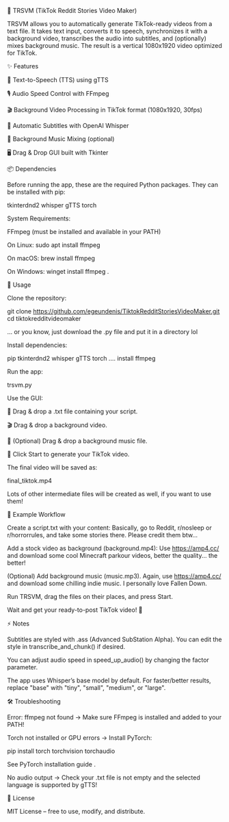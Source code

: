 🎥 TRSVM (TikTok Reddit Stories Video Maker)

TRSVM allows you to automatically generate TikTok-ready videos from a text file.
It takes text input, converts it to speech, synchronizes it with a background video, transcribes the audio into subtitles, and (optionally) mixes background music. The result is a vertical 1080x1920 video optimized for TikTok.

✨ Features

📝 Text-to-Speech (TTS) using gTTS

🎙️ Audio Speed Control with FFmpeg

🎬 Background Video Processing in TikTok format (1080x1920, 30fps)

💬 Automatic Subtitles with OpenAI Whisper

🎼 Background Music Mixing (optional)

🖥️ Drag & Drop GUI built with Tkinter


📦 Dependencies

Before running the app, these are the required Python packages. They can be installed with pip:

tkinterdnd2 
whisper 
gTTS 
torch

System Requirements:

FFmpeg (must be installed and available in your PATH)

On Linux: sudo apt install ffmpeg

On macOS: brew install ffmpeg

On Windows: winget install ffmpeg
.

🚀 Usage

Clone the repository:

git clone https://github.com/egeundenis/TiktokRedditStoriesVideoMaker.git
cd tiktokredditvideomaker

... or you know, just download the .py file and put it in a directory lol

Install dependencies:

pip tkinterdnd2 whisper gTTS torch
.... install ffmpeg

Run the app:

trsvm.py


Use the GUI:

📄 Drag & drop a .txt file containing your script.

🎬 Drag & drop a background video.

🎼 (Optional) Drag & drop a background music file.

🚀 Click Start to generate your TikTok video.

The final video will be saved as:

final_tiktok.mp4

Lots of other intermediate files will be created as well, if you want to use them!

📝 Example Workflow

Create a script.txt with your content: Basically, go to Reddit, r/nosleep or r/horrorrules, and take some stories there. Please credit them btw...

Add a stock video as background (background.mp4): Use https://amp4.cc/ and download some cool Minecraft parkour videos, better the quality... the better!

(Optional) Add background music (music.mp3). Again, use https://amp4.cc/ and download some chilling indie music. I personally love Fallen Down.

Run TRSVM, drag the files on their places, and press Start.

Wait and get your ready-to-post TikTok video! 🎉

⚡ Notes

Subtitles are styled with .ass (Advanced SubStation Alpha). You can edit the style in transcribe_and_chunk() if desired.

You can adjust audio speed in speed_up_audio() by changing the factor parameter.

The app uses Whisper’s base model by default. For faster/better results, replace "base" with "tiny", "small", "medium", or "large".

🛠 Troubleshooting

Error: ffmpeg not found
→ Make sure FFmpeg is installed and added to your PATH!

Torch not installed or GPU errors
→ Install PyTorch:

pip install torch torchvision torchaudio


See PyTorch installation guide
.

No audio output
→ Check your .txt file is not empty and the selected language is supported by gTTS!

📜 License

MIT License – free to use, modify, and distribute.
